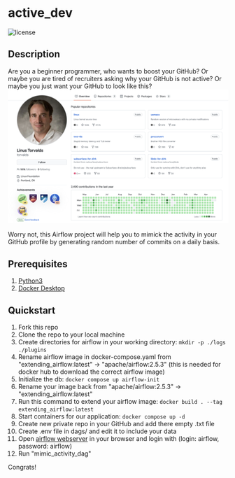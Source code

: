 # active_dev
![license](https://img.shields.io/badge/license-GPL--3.0-orange)
## Description
Are you a beginner programmer, who wants to boost your GitHub? 
Or maybe you are tired of recruiters asking why your GitHub is not active? 
Or maybe you just want your GitHub to look like this?
![alt text](other/linus_gh.png)

Worry not, this Airflow project will help you to mimick the activity in your GitHub profile by generating random number of commits on a daily basis.

## Prerequisites
1. [Python3](https://www.python.org/downloads/)
2. [Docker Desktop](https://www.docker.com/products/docker-desktop/)

## Quickstart
1. Fork this repo
2. Clone the repo to your local machine
3. Create directories for airflow in your working directory:
`mkdir -p ./logs ./plugins`
4. Rename airflow image in docker-compose.yaml from "extending_airflow:latest" -> "apache/airflow:2.5.3" (this is needed for docker hub to download the correct airflow image)
5. Initialize the db:
`docker compose up airflow-init`
6. Rename your image back from "apache/airflow:2.5.3" -> "extending_airflow:latest"
6. Run this command to extend your airflow image:
`docker build . --tag extending_airflow:latest`
10. Start containers for our application:
`docker compose up -d`
10. Create new private repo in your GitHub and add there empty .txt file
11. Create .env file in dags/ and edit it to include your data
12. Open [airflow webserver](http://localhost:8080/home) in your browser and login with (login: airflow, password: airflow)
13. Run "mimic_activity_dag"

Congrats!

